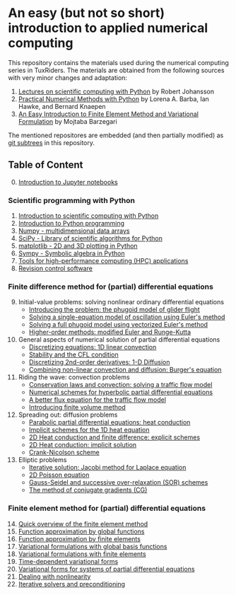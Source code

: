 # An easy (but not so short) introduction to applied numerical computing

This repository contains the materials used during the numerical computing series in TuxRiders. The materials are obtained from the following sources with very minor changes and adaptation:

1. [Lectures on scientific computing with Python](https://github.com/jrjohansson/scientific-python-lectures) by Robert Johansson
2. [Practical Numerical Methods with Python](https://github.com/numerical-mooc/numerical-mooc) by Lorena A. Barba, Ian Hawke, and Bernard Knaepen
3. [An Easy Introduction to Finite Element Method and Variational Formulation](https://github.com/mbarzegary/finite-element-intro) by Mojtaba Barzegari

The mentioned repositores are embedded (and then partially modified) as [git subtrees](https://www.atlassian.com/git/tutorials/git-subtree) in this repository.

## Table of Content

0. [Introduction to Jupyter notebooks](2-finite-difference-method/lessons/00_getting_started/00_03_Intro_to_Jupyter_notebook.md)

### Scientific programming with Python

1. [Introduction to scientific computing with Python](https://nbviewer.jupyter.org/github/TuxRiders/numerical-computing-intro/blob/main/1-scientific-programming/Lecture-0-Scientific-Computing-with-Python.ipynb)
2. [Introduction to Python programming](https://nbviewer.jupyter.org/github/TuxRiders/numerical-computing-intro/blob/main/1-scientific-programming/Lecture-1-Introduction-to-Python-Programming.ipynb)
3. [Numpy - multidimensional data arrays](https://nbviewer.jupyter.org/github/TuxRiders/numerical-computing-intro/blob/main/1-scientific-programming/Lecture-2-Numpy.ipynb)
4. [SciPy - Library of scientific algorithms for Python](https://nbviewer.jupyter.org/github/TuxRiders/numerical-computing-intro/blob/main/1-scientific-programming/Lecture-3-Scipy.ipynb)
5. [matplotlib - 2D and 3D plotting in Python](https://nbviewer.jupyter.org/github/TuxRiders/numerical-computing-intro/blob/main/1-scientific-programming/Lecture-4-Matplotlib.ipynb)
6. [Sympy - Symbolic algebra in Python](https://nbviewer.jupyter.org/github/TuxRiders/numerical-computing-intro/blob/main/1-scientific-programming/Lecture-5-Sympy.ipynb)
7. [Tools for high-performance computing (HPC) applications](https://nbviewer.jupyter.org/github/TuxRiders/numerical-computing-intro/blob/main/1-scientific-programming/Lecture-6B-HPC.ipynb)
8. [Revision control software](https://nbviewer.jupyter.org/github/TuxRiders/numerical-computing-intro/blob/main/1-scientific-programming/Lecture-7-Revision-Control-Software.ipynb)

### Finite difference method for (partial) differential equations

9. Initial-value problems: solving nonlinear ordinary differential equations
    * [Introducing the problem: the phugoid model of glider flight](https://nbviewer.jupyter.org/github/TuxRiders/numerical-computing-intro/blob/main/2-finite-difference-method/lessons/01_phugoid/01_01_Phugoid_Theory.ipynb)
    * [Solving a single-equation model of oscillation using Euler's method](https://nbviewer.jupyter.org/github/TuxRiders/numerical-computing-intro/blob/main/2-finite-difference-method/lessons/01_phugoid/01_02_Phugoid_Oscillation.ipynb)
    * [Solving a full phugoid model using vectorized Euler's method](https://nbviewer.jupyter.org/github/TuxRiders/numerical-computing-intro/blob/main/2-finite-difference-method/lessons/01_phugoid/01_03_PhugoidFullModel.ipynb)
    * [Higher-order methods: modified Euler and Runge-Kutta](https://nbviewer.jupyter.org/github/TuxRiders/numerical-computing-intro/blob/main/2-finite-difference-method/lessons/01_phugoid/01_04_Second_Order_Methods.ipynb)
10. General aspects of numerical solution of partial differential equations
    * [Discretizing equations: 1D linear convection](https://nbviewer.jupyter.org/github/TuxRiders/numerical-computing-intro/blob/main/2-finite-difference-method/lessons/02_spacetime/02_01_1DConvection.ipynb)
    * [Stability and the CFL condition](https://nbviewer.jupyter.org/github/TuxRiders/numerical-computing-intro/blob/main/2-finite-difference-method/lessons/02_spacetime/02_02_CFLCondition.ipynb)
    * [Discretizing 2nd-order derivatives: 1-D Diffusion](https://nbviewer.jupyter.org/github/TuxRiders/numerical-computing-intro/blob/main/2-finite-difference-method/lessons/02_spacetime/02_03_1DDiffusion.ipynb)
    * [Combining non-linear convection and diffusion: Burger's equation](https://nbviewer.jupyter.org/github/TuxRiders/numerical-computing-intro/blob/main/2-finite-difference-method/lessons/02_spacetime/02_04_1DBurgers.ipynb)
11. Riding the wave: convection problems
    * [Conservation laws and convection: solving a traffic flow model](https://nbviewer.jupyter.org/github/TuxRiders/numerical-computing-intro/blob/main/2-finite-difference-method/lessons/03_wave/03_01_conservationLaw.ipynb)
    * [Numerical schemes for hyperbolic partial differential equations](https://nbviewer.jupyter.org/github/TuxRiders/numerical-computing-intro/blob/main/2-finite-difference-method/lessons/03_wave/03_02_convectionSchemes.ipynb)
    * [A better flux equation for the traffic flow model](https://nbviewer.jupyter.org/github/TuxRiders/numerical-computing-intro/blob/main/2-finite-difference-method/lessons/03_wave/03_03_aBetterModel.ipynb)
    * [Introducing finite volume method](https://nbviewer.jupyter.org/github/TuxRiders/numerical-computing-intro/blob/main/2-finite-difference-method/lessons/03_wave/03_04_MUSCL.ipynb)
12. Spreading out: diffusion problems
    * [Parabolic partial differential equations: heat conduction](https://nbviewer.jupyter.org/github/TuxRiders/numerical-computing-intro/blob/main/2-finite-difference-method/lessons/04_spreadout/04_01_Heat_Equation_1D_Explicit.ipynb)
    * [Implicit schemes for the 1D heat equation](https://nbviewer.jupyter.org/github/TuxRiders/numerical-computing-intro/blob/main/2-finite-difference-method/lessons/04_spreadout/04_02_Heat_Equation_1D_Implicit.ipynb)
    * [2D Heat conduction and finite difference: explicit schemes](https://nbviewer.jupyter.org/github/TuxRiders/numerical-computing-intro/blob/main/2-finite-difference-method/lessons/04_spreadout/04_03_Heat_Equation_2D_Explicit.ipynb)
    * [2D Heat conduction: implicit solution](https://nbviewer.jupyter.org/github/TuxRiders/numerical-computing-intro/blob/main/2-finite-difference-method/lessons/04_spreadout/04_04_Heat_Equation_2D_Implicit.ipynb)
    * [Crank-Nicolson scheme](https://nbviewer.jupyter.org/github/TuxRiders/numerical-computing-intro/blob/main/2-finite-difference-method/lessons/04_spreadout/04_05_Crank-Nicolson.ipynb)
13. Elliptic problems
    * [Iterative solution: Jacobi method for Laplace equation](https://nbviewer.jupyter.org/github/TuxRiders/numerical-computing-intro/blob/main/2-finite-difference-method/lessons/05_relax/05_01_2D.Laplace.Equation.ipynb)
    * [2D Poisson equation](https://nbviewer.jupyter.org/github/TuxRiders/numerical-computing-intro/blob/main/2-finite-difference-method/lessons/05_relax/05_02_2D.Poisson.Equation.ipynb)
    * [Gauss-Seidel and successive over-relaxation (SOR) schemes](https://nbviewer.jupyter.org/github/TuxRiders/numerical-computing-intro/blob/main/2-finite-difference-method/lessons/05_relax/05_03_Iterate.This.ipynb)
    * [The method of conjugate gradients (CG)](https://nbviewer.jupyter.org/github/TuxRiders/numerical-computing-intro/blob/main/2-finite-difference-method/lessons/05_relax/05_04_Conjugate.Gradient.ipynb)


### Finite element method for (partial) differential equations

14. [Quick overview of the finite element method](https://nbviewer.jupyter.org/github/TuxRiders/numerical-computing-intro/blob/main/3-finite-element-method/1-%20overview.ipynb)
15. [Function approximation by global functions](https://nbviewer.jupyter.org/github/TuxRiders/numerical-computing-intro/blob/main/3-finite-element-method/2-%20approx.ipynb)
16. [Function approximation by finite elements](https://nbviewer.jupyter.org/github/TuxRiders/numerical-computing-intro/blob/main/3-finite-element-method/3-%20approx-fe.ipynb)
17. [Variational formulations with global basis functions](https://nbviewer.jupyter.org/github/TuxRiders/numerical-computing-intro/blob/main/3-finite-element-method/4-%20varform.ipynb)
18. [Variational formulations with finite elements](https://nbviewer.jupyter.org/github/TuxRiders/numerical-computing-intro/blob/main/3-finite-element-method/5-%20varform-fe.ipynb)
19. [Time-dependent variational forms](https://nbviewer.jupyter.org/github/TuxRiders/numerical-computing-intro/blob/main/3-finite-element-method/6-femtime.ipynb)
20. [Variational forms for systems of partial differential equations](https://nbviewer.jupyter.org/github/TuxRiders/numerical-computing-intro/blob/main/3-finite-element-method/7-%20femsys.ipynb)
21. [Dealing with nonlinearity](https://nbviewer.jupyter.org/github/TuxRiders/numerical-computing-intro/blob/main/3-finite-element-method/8-%20nonlin.ipynb)
22. [Iterative solvers and preconditioning](https://nbviewer.jupyter.org/github/TuxRiders/numerical-computing-intro/blob/main/3-finite-element-method/9-%20cg.ipynb)
